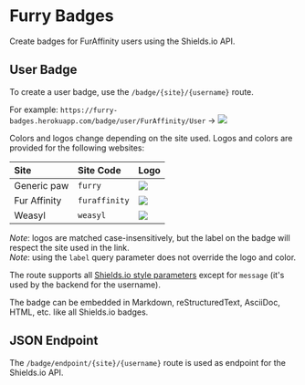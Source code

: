# Furry Badges

Create badges for FurAffinity users using the Shields.io API.

## User Badge

To create a user badge, use the `/badge/{site}/{username}` route.

For example: `https://furry-badges.herokuapp.com/badge/user/FurAffinity/User`
-> [![](https://furry-badges.herokuapp.com/badge/user/FurAffinity/User)](https://furry-badges.herokuapp.com/badge/user/FurAffinity/User)

Colors and logos change depending on the site used. Logos and colors are provided for the following websites:

| Site         | Site Code     | Logo                                                                                                                                  |
|:-------------|:--------------|:--------------------------------------------------------------------------------------------------------------------------------------|
| Generic paw  | `furry`       | [![](https://furry-badges.herokuapp.com/badge/user/Furry/Logo)](https://furry-badges.herokuapp.com/badge/user/Furry/Logo)             |
| Fur Affinity | `furaffinity` | [![](https://furry-badges.herokuapp.com/badge/user/FurAffinity/Logo)](https://furry-badges.herokuapp.com/badge/user/FurAffinity/Logo) |
| Weasyl       | `weasyl`      | [![](https://furry-badges.herokuapp.com/badge/user/Weasyl/Logo)](https://furry-badges.herokuapp.com/badge/user/Weasyl/Logo)           |

_Note_: logos are matched case-insensitively, but the label on the badge will respect the site used in the link.<br/>
_Note_: using the `label` query parameter does not override the logo and color.

The route supports all [Shields.io style parameters](https://shields.io/#styles) except for `message` (it's used by the
backend for the username).

The badge can be embedded in Markdown, reStructuredText, AsciiDoc, HTML, etc. like all Shields.io badges.

## JSON Endpoint

The `/badge/endpoint/{site}/{username}` route is used as endpoint for the Shields.io API.
